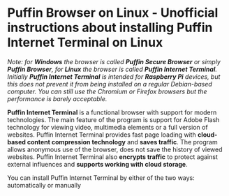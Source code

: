 # Puffin Browser on Linux - Unofficial instructions about installing Puffin Internet Terminal on Linux
_Note: for **Windows** the browser is called **Puffin Secure Browser** or simply **Puffin Browser**, for **Linux** the browser is called **Puffin Internet Terminal**. Initially **Puffin Internet Terminal** is intended for **Raspberry Pi** devices, but this does not prevent it from being installed on a regular Debian-based computer.
You can still use the Chromium or Firefox browsers but the performance is barely acceptable._

**Puffin Internet Terminal** is a functional browser with support for modern technologies. The main feature of the program is support for Adobe Flash technology for viewing video, multimedia elements or a full version of websites. Puffin Internet Terminal provides fast page loading with **cloud-based content compression technology** and **saves traffic**. The program allows anonymous use of the browser, does not save the history of viewed websites. Puffin Internet Terminal also **encrypts traffic** to protect against external influences and **supports working with cloud storage**.

You can install Puffin Internet Terminal by either of the two ways: automatically or manually
